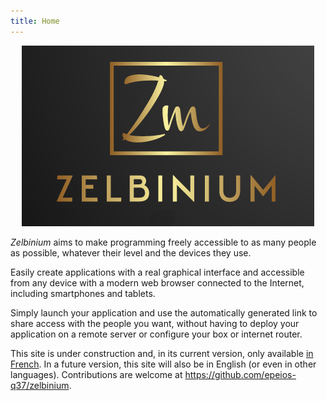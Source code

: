 ```yaml
---
title: Home
---
```


<!--div style="margin-bottom: 10px; background-color: green; font-size: larger; padding: 10px;">
  <span style="display: block; text-align: center; ; color: white;">For a healthier digital for our children, support <em>Zelbinium</em> !</span>
  <a style="display: flex; width: 100;" href="./donate">
    <span style="margin: auto; background-color: white; color: green; border-radius: 20px; font-family: sans-serif; font-weight: bold; padding: 5px 30px; margin: 10px auto">Donate</span>
  </a>
</div-->

<center><img src="./Logo.png" alt="Logo Zelbilium"/></center>

*Zelbinium* aims to make programming freely accessible to as many people as possible, whatever their level and the devices they use. 

Easily create applications with a real graphical interface and accessible from any device with a modern web browser connected to the Internet, including smartphones and tablets.

Simply launch your application and use the automatically generated link to share access with the people you want, without having to deploy your application on a remote server or configure your box or internet router.

This site is under construction and, in its current version, only available [in French](/fr/). In a future version, this site will also be in English (or even in other languages). Contributions are welcome at <https://github.com/epeios-q37/zelbinium>.